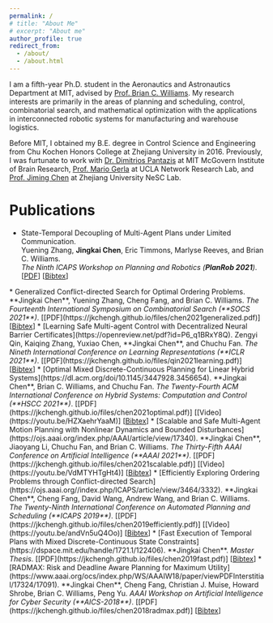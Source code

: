 ```yaml
---
permalink: /
# title: "About Me"
# excerpt: "About me"
author_profile: true
redirect_from: 
  - /about/
  - /about.html
---
```


I am a fifth-year Ph.D. student in the Aeronautics and Astronautics Department at MIT, advised by [Prof. Brian C. Williams](https://aeroastro.mit.edu/brian-c-williams). My research interests are primarily in the areas of planning and scheduling, control, combinatorial search, and mathematical optimization with the applications in interconnected robotic systems for manufacturing and warehouse logistics. 

Before MIT, I obtained my B.E. degree in Control Science and Engineering from Chu Kochen Honors College at Zhejiang University in 2016. Previously, I was furtunate to work with [Dr. Dimitrios Pantazis](https://mcgovern.mit.edu/profile/dimitrios-pantazis/) at MIT McGovern Institute of Brain Research, [Prof. Mario Gerla](http://nrlweb.cs.ucla.edu/nrlweb/people/show/15) at UCLA Network Research Lab, and [Prof. Jiming Chen](https://person.zju.edu.cn/en/jmchen) at Zhejiang University NeSC Lab.


Publications
======
* State-Temporal Decoupling of Multi-Agent Plans under Limited Communication.   
    Yuening Zhang, **Jingkai Chen**, Eric Timmons, Marlyse Reeves, and Brian C. Williams.  
    <i>The Ninth ICAPS Workshop on Planning and Robotics (**PlanRob 2021**)</i>.   
    [[PDF](https://jkchengh.github.io/files/zhang2021state.pdf)] [<a href="javascript:void(0)" onclick="(function(target, id) { if ($('#' + id).css('display') == 'block') { $('#' + id).hide('fast'); $(target).text('Bibtex') } else { $('#' + id).show('fast'); $(target).text('Bibtex▲') } })(this, 'bibtex-chen2021generalized');">Bibtex</a>]
<div id="bibtex-zhang2021state" style="display:none">
<pre>@inproceedings{zhang2021state,
  author = {Yuening Zhang, Jingkai Chen, Eric Timmons, Marlyse Reeves, Brian C. Wiiliams},
  title = {State-Temporal Decoupling of Multi-Agent Plans under Limited Communication},
  booktitle = {Proceedings of the Ninth ICAPS Workshop on Planning and Robotics (PlanRob 2021)},
  year = {2021}
} 
</pre></div>
* Generalized Conflict-directed Search for Optimal Ordering Problems.   
    **Jingkai Chen**, Yuening Zhang, Cheng Fang, and Brian C. Williams.  
    <i>The Fourteenth International Symposium on Combinatorial Search (**SOCS 2021**)</i>.   
    [[PDF](https://jkchengh.github.io/files/chen2021generalized.pdf)] [<a href="javascript:void(0)" onclick="(function(target, id) { if ($('#' + id).css('display') == 'block') { $('#' + id).hide('fast'); $(target).text('Bibtex') } else { $('#' + id).show('fast'); $(target).text('Bibtex▲') } })(this, 'bibtex-chen2021generalized');">Bibtex</a>]
<div id="bibtex-chen2021generalized" style="display:none">
<pre>@inproceedings{chen2021generalized,
  author = {Jingkai Chen, Yuening Zhang, Cheng Fang, Brian C. Wiiliams},
  title = {Generalized Conflict-directed Search for Optimal Ordering Problems},
  booktitle = {Proceedings of the Fourteenth International Symposium on Combinatorial Search (SoCS 2021)},
  year = {2021}
} 
</pre></div>
* [Learning Safe Multi-agent Control with Decentralized Neural Barrier Certificates](https://openreview.net/pdf?id=P6_q1BRxY8Q).   
    Zengyi Qin, Kaiqing Zhang, Yuxiao Chen, **Jingkai Chen**, and Chuchu Fan.  
    <i>The Nineth International Conference on Learning Representations (**ICLR 2021**)</i>.   
    [[PDF](https://jkchengh.github.io/files/qin2021learning.pdf)] [<a href="javascript:void(0)" onclick="(function(target, id) { if ($('#' + id).css('display') == 'block') { $('#' + id).hide('fast'); $(target).text('Bibtex') } else { $('#' + id).show('fast'); $(target).text('Bibtex▲') } })(this, 'bibtex-qin2021learning');">Bibtex</a>]
<div id="bibtex-qin2021learning" style="display:none">
<pre>@inproceedings{qin2021learning,
  author = {Zengyi Qin and Kaiqing Zhang and Yuxiao Chen and Jingkai Chen and Chuchu Fan},
  title = {Learning Safe Multi-agent Control with Decentralized Neural Barrier Certificates},
  booktitle = {Proceedings of the Nineth International Conference on Learning Representations (ICLR 2021)},
  year = {2021}
} 
</pre></div> 
* [Optimal Mixed Discrete-Continuous Planning for Linear Hybrid Systems](https://dl.acm.org/doi/10.1145/3447928.3456654).       
    **Jingkai Chen**, Brian C. Williams, and Chuchu Fan.  
    <i>The Twenty-Fourth ACM International Conference on Hybrid Systems: Computation and Control (**HSCC 2021**)</i>.   
   [[PDF](https://jkchengh.github.io/files/chen2021optimal.pdf)] [[Video](https://youtu.be/HZXaehrYaaM)] [<a href="javascript:void(0)" onclick="(function(target, id) { if ($('#' + id).css('display') == 'block') { $('#' + id).hide('fast'); $(target).text('Bibtex') } else { $('#' + id).show('fast'); $(target).text('Bibtex▲') } })(this, 'bibtex-chen2021optimal');">Bibtex</a>]
<div id="bibtex-chen2021optimal" style="display:none">
<pre>@inproceedings{chen2021optimal,
  author = {Jingkai Chen and Brian C. Williams and Chuchu Fan},
  title ={Optimal Mixed Discrete-Continuous Planning for  Linear Hybrid Systems},
  booktitle = {Proceedings of the Twenty-Fourth ACM International Conference on Hybrid Systems: Computation and Control (HSCC 2021)},
  year = {2021}
}
</pre></div> 
* [Scalable and Safe Multi-Agent Motion Planning with Nonlinear Dynamics and Bounded Disturbances](https://ojs.aaai.org/index.php/AAAI/article/view/17340).    
    **Jingkai Chen**, Jiaoyang Li, Chuchu Fan, and Brian C. Williams.    
    <i>The Thirty-Fifth AAAI Conference on Artificial Intelligence (**AAAI 2021**)</i>.   
    [[PDF](https://jkchengh.github.io/files/chen2021scalable.pdf)] [[Video](https://youtu.be/VdMTYHTgHt4)] [<a href="javascript:void(0)" onclick="(function(target, id) { if ($('#' + id).css('display') == 'block') { $('#' + id).hide('fast'); $(target).text('Bibtex') } else { $('#' + id).show('fast'); $(target).text('Bibtex▲') } })(this, 'bibtex-chen2021scalable');">Bibtex</a>]
<div id="bibtex-chen2021scalable" style="display:none">
<pre>
@inproceedings{chen2021scalable,
  author = {Jingkai Chen and Jiaoyang Li and Chuchu Fan and Brian C. Williams},
  title = {Scalable and Safe Multi-Agent Motion Planning with Nonlinear Dynamics and Bounded Disturbances},
  booktitle = {Proceedings of the Thirty-Fifth AAAI Conference on Artificial Intelligence (AAAI 2021)},
  year = {2021}
} 
</pre></div>
* [Efficiently Exploring Ordering Problems through Conflict-directed Search](https://ojs.aaai.org//index.php/ICAPS/article/view/3464/3332).               
    **Jingkai Chen**, Cheng Fang, David Wang, Andrew Wang, and Brian C. Williams.    
    <i>The Twenty-Ninth International Conference on Automated Planning and Scheduling (**ICAPS 2019**)</i>.   
    [[PDF](https://jkchengh.github.io/files/chen2019efficiently.pdf)] [[Video](https://youtu.be/andVn5uQ4Oo)] [<a href="javascript:void(0)" onclick="(function(target, id) { if ($('#' + id).css('display') == 'block') { $('#' + id).hide('fast'); $(target).text('Bibtex') } else { $('#' + id).show('fast'); $(target).text('Bibtex▲') } })(this, 'bibtex-chen2019efficiently');">Bibtex</a>]
<div id="bibtex-chen2019efficiently" style="display:none">
<pre>
@inproceedings{chen2019efficiently,
  title={Efficiently Exploring Ordering Problems through Conflict-Directed Search},
  author={Jingkai Chen and Cheng Fang and David Wang and Andrew Wang and Brian C. Williams},
  booktitle={Proceedings of the International Conference on Automated Planning and Scheduling (ICAPS 2019)},
  volume={29},
  number={1},
  pages={97--105},
  year={2019}
}
</pre></div>
* [Fast Execution of Temporal Plans with Mixed Discrete-Continuous State Constraints](https://dspace.mit.edu/handle/1721.1/122406).               
    **Jingkai Chen**. <i>Master Thesis</i>.
    [[PDF](https://jkchengh.github.io/files/chen2019fast.pdf)] [<a href="javascript:void(0)" onclick="(function(target, id) { if ($('#' + id).css('display') == 'block') { $('#' + id).hide('fast'); $(target).text('Bibtex') } else { $('#' + id).show('fast'); $(target).text('Bibtex▲') } })(this, 'bibtex-chen2019fast');">Bibtex</a>]
<div id="bibtex-chen2019fast" style="display:none">
<pre>
@masterthesis{chen2019fast,
  title={Fast execution of temporal plans with mixed discrete-continuous state constraints},
  author={Chen, Jingkai},
  year={2019},
  school={Massachusetts Institute of Technology}
}
</pre></div>
* [RADMAX: Risk and Deadline Aware Planning for Maximum Utility](https://www.aaai.org/ocs/index.php/WS/AAAIW18/paper/viewPDFInterstitial/17324/17091).               
    **Jingkai Chen**, Cheng Fang, Christian J. Muise, Howard Shrobe, Brian C. Williams, Peng Yu.    
    <i>AAAI Workshop on Artificial Intelligence for Cyber Security (**AICS-2018**)</i>.   
    [[PDF](https://jkchengh.github.io/files/chen2018radmax.pdf)] [<a href="javascript:void(0)" onclick="(function(target, id) { if ($('#' + id).css('display') == 'block') { $('#' + id).hide('fast'); $(target).text('Bibtex') } else { $('#' + id).show('fast'); $(target).text('Bibtex▲') } })(this, 'bibtex-chen2018radmax');">Bibtex</a>]
<div id="bibtex-chen2018radmax" style="display:none">
<pre>
@inproceedings{chen2018radmax,
  title={RADMAX: Risk and Deadline Aware Planning for Maximum Utility.},
  author={Chen, Jingkai and Fang, Cheng and Muise, Christian J and Shrobe, Howard and Williams, Brian C. and Yu, Peng},
  booktitle={AAAI Workshop on Artificial Intelligence for Cyber Security (AICS-2018)},
  year={2018}
}
</pre></div>








